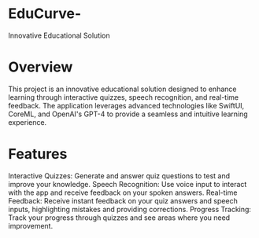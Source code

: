 # EduCurve-
Innovative Educational Solution

# Overview

This project is an innovative educational solution designed to enhance learning through interactive quizzes, speech recognition, and real-time feedback. The application leverages advanced technologies like SwiftUI, CoreML, and OpenAI's GPT-4 to provide a seamless and intuitive learning experience.

# Features

Interactive Quizzes: Generate and answer quiz questions to test and improve your knowledge.
Speech Recognition: Use voice input to interact with the app and receive feedback on your spoken answers.
Real-time Feedback: Receive instant feedback on your quiz answers and speech inputs, highlighting mistakes and providing corrections.
Progress Tracking: Track your progress through quizzes and see areas where you need improvement.
